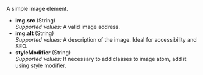 A simple image element.  

* **img.src** (String)  
_Supported values:_ A valid image address.  
* **img.alt** (String)  
_Supported values:_ A description of the image. Ideal for accessibility and SEO.  
* **styleModifier** (String)  
_Supported values:_ If necessary to add classes to image atom, add it using style modifier.
